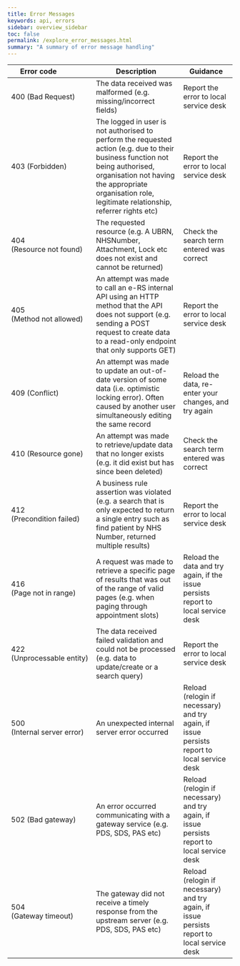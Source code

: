 ```yaml
---
title: Error Messages
keywords: api, errors
sidebar: overview_sidebar
toc: false
permalink: /explore_error_messages.html
summary: "A summary of error message handling"
---
```


| Error&nbsp;code&nbsp;&nbsp;&nbsp;&nbsp;&nbsp;&nbsp;&nbsp;&nbsp;&nbsp;&nbsp;&nbsp;&nbsp; | Description | Guidance |
| ---------- | ----------- | -------- |
| 400 (Bad&nbsp;Request) | The data received was malformed (e.g. missing/incorrect fields)	| Report the error to local service desk |
| 403 (Forbidden)| The logged in user is not authorised to perform the requested action (e.g. due to their business function not being authorised, organisation not having the appropriate organisation role, legitimate relationship, referrer rights etc) | Report the error to local service desk |
| 404 (Resource&nbsp;not&nbsp;found) | The requested resource (e.g. A UBRN, NHSNumber, Attachment, Lock etc does not exist and cannot be returned) | Check the search term entered was correct |
| 405 (Method&nbsp;not&nbsp;allowed) | An attempt was made to call an e-RS internal API using an HTTP method that the API does not support (e.g. sending a POST request to create data to a read-only endpoint that only supports GET) | Report the error to local service desk |
| 409 (Conflict) | An attempt was made to update an out-of-date version of some data (i.e. optimistic locking error). Often caused by another user simultaneously editing the same record | Reload the data, re-enter your changes, and try again |
| 410 (Resource&nbsp;gone) | An attempt was made to retrieve/update data that no longer exists (e.g. it did exist but has since been deleted) | Check the search term entered was correct |
| 412 (Precondition&nbsp;failed) | A business rule assertion was violated (e.g. a search that is only expected to return a single entry such as find patient by NHS Number, returned multiple results) | Report the error to local service desk |
| 416 (Page&nbsp;not&nbsp;in&nbsp;range) | A request was made to retrieve a specific page of results that was out of the range of valid pages (e.g. when paging through appointment slots) | Reload the data and try again, if the issue persists report to local service desk |
| 422 (Unprocessable&nbsp;entity) | The data received failed validation and could not be processed (e.g. data to update/create or a search query) | Report the error to local service desk |
| 500 (Internal&nbsp;server&nbsp;error) | An unexpected internal server error occurred | Reload (relogin if necessary) and try again, if issue persists report to local service desk |
| 502 (Bad&nbsp;gateway) | An error occurred communicating with a gateway service (e.g. PDS, SDS, PAS etc) | Reload (relogin if necessary) and try again, if issue persists report to local service desk |
| 504 (Gateway&nbsp;timeout) | The gateway did not receive a timely response from the upstream server (e.g. PDS, SDS, PAS etc) | Reload (relogin if necessary) and try again, if issue persists report to local service desk |
